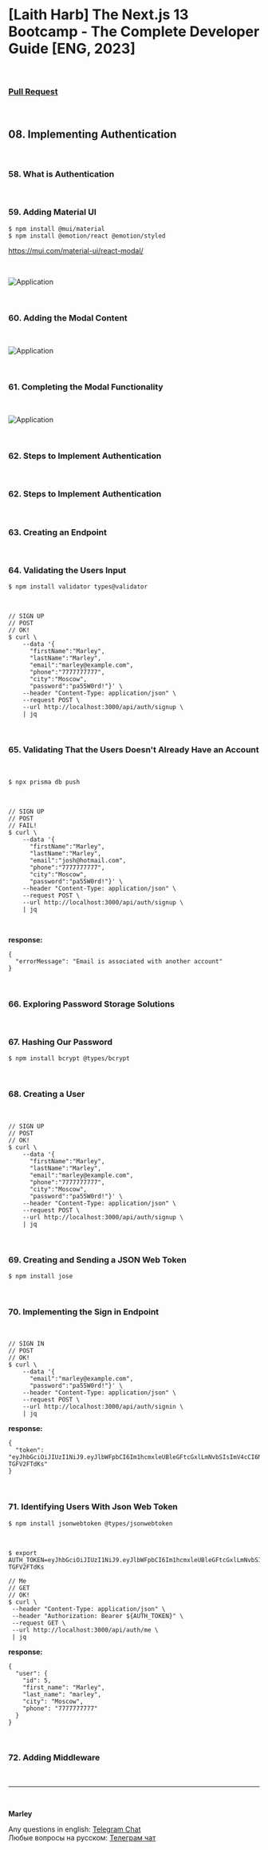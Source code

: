 # [Laith Harb] The Next.js 13 Bootcamp - The Complete Developer Guide [ENG, 2023]

<br/>

### [Pull Request](https://github.com/webmakaka/The-Next.js-13-Bootcamp-The-Complete-Developer-Guide/pull/8)

<br/>

## 08. Implementing Authentication

<br/>

### 58. What is Authentication

<br/>

### 59. Adding Material UI

```
$ npm install @mui/material
$ npm install @emotion/react @emotion/styled
```

https://mui.com/material-ui/react-modal/

<br/>

![Application](/img/pic-ch08-img01.png?raw=true)

<br/>

### 60. Adding the Modal Content

<br/>

![Application](/img/pic-ch08-img02.png?raw=true)

<br/>

### 61. Completing the Modal Functionality

<br/>

![Application](/img/pic-ch08-img03.png?raw=true)

<br/>

### 62. Steps to Implement Authentication

<br/>

### 62. Steps to Implement Authentication

<br/>

### 63. Creating an Endpoint

<br/>

### 64. Validating the Users Input

```
$ npm install validator types@validator
```

<br/>

```
// SIGN UP
// POST
// OK!
$ curl \
    --data '{
      "firstName":"Marley",
      "lastName":"Marley",
      "email":"marley@example.com",
      "phone":"7777777777",
      "city":"Moscow",
      "password":"pa55W0rd!"}' \
    --header "Content-Type: application/json" \
    --request POST \
    --url http://localhost:3000/api/auth/signup \
    | jq
```

<br/>

### 65. Validating That the Users Doesn't Already Have an Account

<br/>

```
$ npx prisma db push
```

<br/>

```
// SIGN UP
// POST
// FAIL!
$ curl \
    --data '{
      "firstName":"Marley",
      "lastName":"Marley",
      "email":"josh@hotmail.com",
      "phone":"7777777777",
      "city":"Moscow",
      "password":"pa55W0rd!"}' \
    --header "Content-Type: application/json" \
    --request POST \
    --url http://localhost:3000/api/auth/signup \
    | jq
```

<br/>

**response:**

```
{
  "errorMessage": "Email is associated with another account"
}
```

<br/>

### 66. Exploring Password Storage Solutions

<br/>

### 67. Hashing Our Password

```
$ npm install bcrypt @types/bcrypt
```

<br/>

### 68. Creating a User

<br/>

```
// SIGN UP
// POST
// OK!
$ curl \
    --data '{
      "firstName":"Marley",
      "lastName":"Marley",
      "email":"marley@example.com",
      "phone":"7777777777",
      "city":"Moscow",
      "password":"pa55W0rd!"}' \
    --header "Content-Type: application/json" \
    --request POST \
    --url http://localhost:3000/api/auth/signup \
    | jq
```

<br/>

### 69. Creating and Sending a JSON Web Token

```
$ npm install jose
```

<br/>

### 70. Implementing the Sign in Endpoint

<br/>

```
// SIGN IN
// POST
// OK!
$ curl \
    --data '{
      "email":"marley@example.com",
      "password":"pa55W0rd!"}' \
    --header "Content-Type: application/json" \
    --request POST \
    --url http://localhost:3000/api/auth/signin \
    | jq
```

**response:**

```
{
  "token": "eyJhbGciOiJIUzI1NiJ9.eyJlbWFpbCI6Im1hcmxleUBleGFtcGxlLmNvbSIsImV4cCI6MTY5Njc5MzU4Mn0.I5s5UnNi3quXvvd6Kob28sNm6jX9NNxg-TGFV2FTdKs"
}
```

<br/>

### 71. Identifying Users With Json Web Token

```
$ npm install jsonwebtoken @types/jsonwebtoken
```

<br/>

```
$ export AUTH_TOKEN=eyJhbGciOiJIUzI1NiJ9.eyJlbWFpbCI6Im1hcmxleUBleGFtcGxlLmNvbSIsImV4cCI6MTY5Njc5MzU4Mn0.I5s5UnNi3quXvvd6Kob28sNm6jX9NNxg-TGFV2FTdKs

// Me
// GET
// OK!
$ curl \
 --header "Content-Type: application/json" \
 --header "Authorization: Bearer ${AUTH_TOKEN}" \
 --request GET \
 --url http://localhost:3000/api/auth/me \
 | jq
```

**response:**

```
{
  "user": {
    "id": 5,
    "first_name": "Marley",
    "last_name": "marley",
    "city": "Moscow",
    "phone": "7777777777"
  }
}
```

<br/>

### 72. Adding Middleware

<br/>

---

<br/>

**Marley**

Any questions in english: <a href="https://jsdev.org/chat/">Telegram Chat</a>  
Любые вопросы на русском: <a href="https://jsdev.ru/chat/">Телеграм чат</a>
